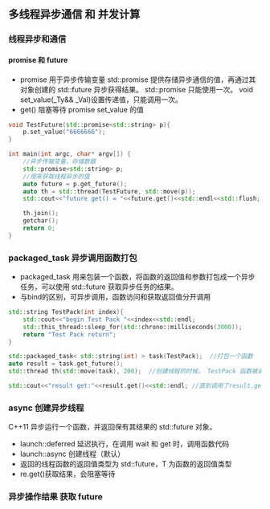## 多线程异步通信 和 并发计算

### 线程异步和通信

#### promise 和 future 

 * promise 用于异步传输变量
    std::promise 提供存储异步通信的值，再通过其对象创建的 std::future 异步获得结果。
    std::promise 只能使用一次。 void set_value(_Ty&& _Val)设置传递值，只能调用一次。
 * get() 阻塞等待 promise set_value 的值




```cpp
void TestFuture(std::promise<std::string> p){
    p.set_value("6666666");
}

int main(int argc, char* argv[]) {
    //异步传输变量，存储数据
    std::promise<std::string> p;
    //用来获取线程异步的值
    auto future = p.get_future();
    auto th = std::thread(TestFuture, std::move(p));
    std::cout<<"future get() = "<<future.get()<<std::endl<<std::flush;

    th.join();
    getchar();
    return 0;
}

```

### packaged_task 异步调用函数打包
 * packaged_task 用来包装一个函数，将函数的返回值和参数打包成一个异步任务，可以使用 std::future 获取异步任务的结果。
 * 与bind的区别，可异步调用，函数访问和获取返回值分开调用

```cpp
std::string TestPack(int index){
    std::cout<<"begin Test Pack "<<index<<std::endl;
    std::this_thread::sleep_for(std::chrono::milliseconds(3000));
    return "Test Pack return";
}

std::packaged_task< std::string(int) > task(TestPack);  //打包一个函数
auto result = task.get_future();
std::thread th(std::move(task), 200);  //创建线程的时候， TestPack 函数被调用了，但是 TestPack 阻塞了，没有立即返回

std::cout<<"result get:"<<result.get()<<std::endl; //直到调用了result.get()，才会解除阻塞，返回函数执行结果
```


### async 创建异步线程

C++11 异步运行一个函数，并返回保有其结果的 std::future 对象。

 * launch::deferred 延迟执行，在调用 wait 和 get 时，调用函数代码
 * launch::async 创建线程（默认）
 * 返回的线程函数的返回值类型为 std::future<T>，T 为函数的返回值类型
 * re.get()获取结果，会阻塞等待

### 异步操作结果 获取 future 






